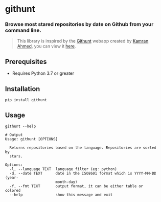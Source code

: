 # githunt
### Browse most stared repositories by date on Github from your command line.
> This library is inspired by the [Githunt](https://github.com/kamranahmedse/githunt) webapp created by [Kamran Ahmed](https://kamranahmed.info/), you can view it [here](https://kamranahmed.info/githunt/).


## Prerequisites
* Requires Python 3.7 or greater

## Installation
``` pip install githunt ```

## Usage
```
githunt --help

# Output
Usage: githunt [OPTIONS]

  Returns repositories based on the language. Repositories are sorted by
  stars.

Options:
  -l, --language TEXT  language filter (eg: python)
  -d, --date TEXT      date in the ISO8601 format which is YYYY-MM-DD (year-
                       month-day)
  -f, --fmt TEXT       output format, it can be either table or colored
  --help               show this message and exit

```

